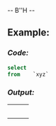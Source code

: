 -- B''H --

## Example:
### *Code:*
```SQL
select   
from    `xyz`
```

### *Output:*

||||
|---|---|---|
||||
||||
||||
||||
||||